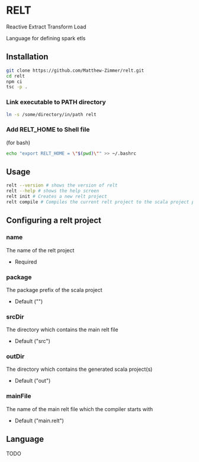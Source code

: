 # RELT

Reactive Extract Transform Load

Language for defining spark etls

## Installation

```sh
git clone https://github.com/Matthew-Zimmer/relt.git
cd relt
npm ci
tsc -p .
```
### Link executable to PATH directory

```sh
ln -s /some/directory/in/path relt
```

### Add RELT_HOME to Shell file

(for bash)
```sh
echo "export RELT_HOME = \"$(pwd)\"" >> ~/.bashrc
```

## Usage

```sh
relt --version # shows the version of relt
relt --help # shows the help screen
relt init # Creates a new relt project
relt compile # Compiles the current relt project to the scala project project
```

## Configuring a relt project

### name

The name of the relt project

- Required

### package

The package prefix of the scala project

- Default ("")

### srcDir

The directory which contains the main relt file

- Default ("src")

### outDir

The directory which contains the generated scala project(s)

- Default ("out")

### mainFile

The name of the main relt file which the compiler starts with

- Default ("main.relt")

## Language

TODO
